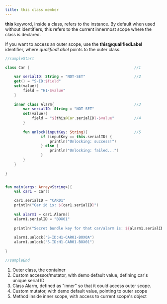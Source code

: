 ```yaml
---
title: this class member
---
```

    
**this** keyword, inside a class, refers to the instance. By default when used without identifiers, this refers to the current innermost scope where the class is declared.

If you want to access an outer scope, use the **this@qualifiedLabel** identifier, where *qualifiedLabel* points to the outer class.


<div class="sample" markdown="1">

```kotlin
//sampleStart

class Car {                                               //1         
    
    var serialID: String = "NOT-SET"                      //2
    get() = "S-ID:$field"
    set(value){
        field = "H1-$value"
    }    
            
    inner class Alarm{                                    //3
        var serialID: String = "NOT-SET"                  
        set(value){
            field = "${this@Car.serialID}-$value"         //4
        }
        
        fun unlock(inputKey: String){                     //5
                if (inputKey == this.serialID) {
                    println("Unlocking: success!")
                } else {
                    println("Unlocking: failed...")
                }
        }           
    }
       
}


fun main(args: Array<String>){
    val car1 = Car()

    car1.serialID = "CAR01"
    println("Car id is: ${car1.serialID}")
    
    val alarm1 = car1.Alarm()
    alarm1.serialID = "BOX01"
    
    println("Secret bundle key for that car/alarm is: ${alarm1.serialID}")
    
    alarm1.unlock("S-ID:H1-CAR01-BOX0A")
    alarm1.unlock("S-ID:H1-CAR01-BOX01")
    
}

//sampleEnd
```

1. Outer class, the container
2. Custom accessor/mutator, with demo default value, defining car's unique serial ID
3. Class Alarm, defined as "inner" so that it could access outer scope. 
4. Custom mutator, with demo default value, pointing to outer scope
5. Method inside inner scope, with access to current scope's object

</div>

    
